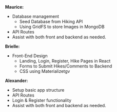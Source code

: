__Maurice:__
* Database management
    * Seed Database from Hiking API
    * Using GridFS to store Images in MongoDB
* API Routes
* Assist with both front and backend as needed.

__Brielle:__
* Front-End Design
    * Landing, Login, Register, Hike Pages in React
    * Forms to Submit Hikes/Comments to Backend
    * CSS using Materializetgv 

__Alexander:__
* Setup basic app structure
* API Routes
* Login & Register functionality 
* Assist with both front and backend as needed. 